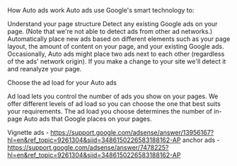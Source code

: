 How Auto ads work
Auto ads use Google's smart technology to:

Understand your page structure
Detect any existing Google ads on your page. (Note that we're not able to detect ads from other ad networks.)
Automatically place new ads based on different elements such as your page layout, the amount of content on your page, and your existing Google ads. Occasionally, Auto ads might place two ads next to each other (regardless of the ads' network origin).
If you make a change to your site we'll detect it and reanalyze your page.


Choose the ad load for your Auto ads


Ad load lets you control the number of ads you show on your pages. We offer different levels of ad load so you can choose the one that best suits your requirements. The ad load you choose determines the number of in-page Auto ads that Google places on your pages.


Vignette ads - https://support.google.com/adsense/answer/13956167?hl=en&ref_topic=9261304&sjid=3486150226583188162-AP
anchor ads - https://support.google.com/adsense/answer/7478225?hl=en&ref_topic=9261304&sjid=3486150226583188162-AP